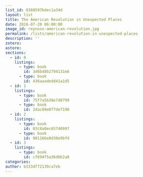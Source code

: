 ```yaml
---
list_id: 0388597bdec1a34d
layout: list
title: The American Revolution in Unexpected Places
date: 2016-07-20 06:00:00
image_id: reynoso-american-revolution.jpg
permalink: /lists/american-revolution-in-unexpected-places
description: ''
zotero:
astore:
sections:
  - id: 0
    listings:
      - type: book
        id: 3d6bd8b2794131e6
      - type: book
        id: 436aaadedd41a1d5
  - id: 1
    listings:
      - type: book
        id: 75f7a5b38e7d8799
      - type: book
        id: 2dac89e077de7190
  - id: 2
    listings:
      - type: book
        id: 03c8a0ec65740997
      - type: book
        id: 901166e8d30e9bfd
  - id: 3
    listings:
      - type: book
        id: cf694f5a36d6b2a8
categories:
author: b333df72139ca7eb
---
```

